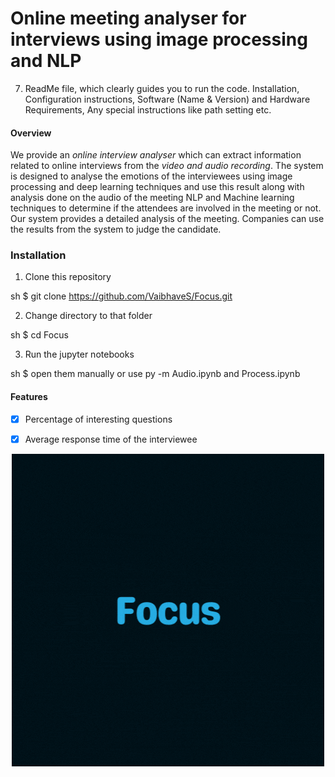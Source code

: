 # Online meeting analyser for interviews using image processing and NLP

7. ReadMe file, which clearly guides you to run the code. Installation, Configuration instructions, Software (Name & Version) and Hardware Requirements, Any special instructions like path setting etc.

<a name="overview">

#### Overview

We provide an *online interview analyser* which can extract information related to online interviews from the *video and audio recording*. The system is designed to  analyse the emotions of the interviewees using image processing and deep learning techniques and use this result along with analysis done on the audio of the meeting NLP and Machine learning techniques to determine if the attendees are involved in the meeting or not. Our system provides a detailed analysis of the meeting. Companies can use the results from the system to judge the candidate.

 
<a name="installation" />

### Installation

1. Clone this repository

sh
$ git clone https://github.com/VaibhaveS/Focus.git


2. Change directory to that folder

sh
$ cd Focus

  
3. Run the jupyter notebooks 
  
sh
$ open them manually or use py -m Audio.ipynb and Process.ipynb

<a name="features">

#### Features

- [x] Percentage of interesting questions
- [x] Average response time of the interviewee
  
  
<p align="center">
  <img src="https://github.com/VaibhaveS/Focus/blob/main/LOGO5.gif" style="margin:auto">
</p>
